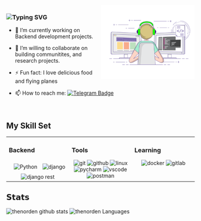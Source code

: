 <img alt="GIF" src="https://github.com/thenorden/thenorden/blob/main/CODE.gif" width="250" height="200" align="right" /> 
  
### ![Typing SVG](https://readme-typing-svg.herokuapp.com/?color=000000&font=Terminal+Dosis+Regular&lines&lines=Hi%20there%20%F0%9F%91%8B%20I%27m%20a%20Backend%20developer)



- 🔭 I’m currently working on Backend development projects. 
 

- 👯 I’m willing to collaborate on building communitites, and research projects.
  

- ⚡ Fun fact: I love delicious food and flying planes

- 📫 How to reach me: [![Telegram Badge](https://img.shields.io/badge/-NordenP-blue?style=flat&logo=Telegram)](https://t.me/NordenP)

<br/>

## My Skill Set 
<table align="center"><tr><td valign="top" width="33%">

### Backend  
<div align="center">  
<img style="margin: 10px" src="https://profilinator.rishav.dev/skills-assets/python-original.svg" alt="Python" height="50" />  
<img src="https://www.vectorlogo.zone/logos/djangoproject/djangoproject-icon.svg" title="django" height="50"/>
<img src="https://s3.amazonaws.com/media-p.slid.es/uploads/708405/images/4005243/django_rest_500x500.png" title="django rest" height="50"/>
</div></td><td valign="top" width="33%">
      
### Tools 
<div align="center">  
<img src="https://www.vectorlogo.zone/logos/git-scm/git-scm-icon.svg" title="git" height="50"/>
<img src="https://www.vectorlogo.zone/logos/github/github-icon.svg" title="github" height="50"/>
<img src="https://www.vectorlogo.zone/logos/linux/linux-icon.svg" title="linux" height="50"/>
<img src="https://raw.githubusercontent.com/get-icon/geticon/master/icons/pycharm.svg" title="pycharm" height="50"/>
<img src="https://raw.githubusercontent.com/get-icon/geticon/master/icons/visual-studio-code.svg" title="vscode" height="50"/> 
<img src="https://www.vectorlogo.zone/logos/getpostman/getpostman-icon.svg" title="postman" height="50"/>    
</div></td><td valign="top" width="33%">

### Learning  
<div align="center">  
<img src="https://www.vectorlogo.zone/logos/docker/docker-icon.svg" title="docker" height="50"/> 
<img src="https://www.vectorlogo.zone/logos/gitlab/gitlab-icon.svg" title="gitlab" height="50"/> 
</div></td></tr></table> 

## 𝗦𝘁𝗮𝘁𝘀

![thenorden github stats](https://github-readme-stats.vercel.app/api?username=thenorden&show_icons=true&theme=dark&include_all_commits=true&count_private=true)
![thenorden Languages](https://github-readme-stats.vercel.app/api/top-langs/?username=thenorden&layout=compact&count_private=true&theme=dark)
